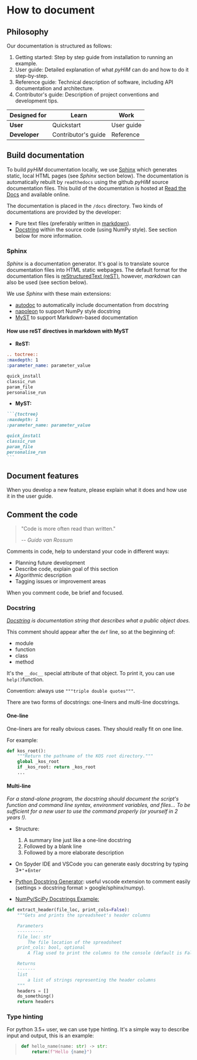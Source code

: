 # How to document

## Philosophy
Our documentation is structured as follows:

1. Getting started: Step by step guide from installation to running an example.
2. User guide: Detailed explanation of what *pyHiM* can do and how to do it step-by-step.
3. Reference guide: Technical description of software, including API documentation and architecture.
4. Contributor's guide: Description of project conventions and development tips.

| Designed for  | Learn        | Work      |
| ------------- | ------------ | --------- |
| **User**      | Quickstart     | User guide    |
| **Developer** | Contributor's guide | Reference |

## Build documentation

To build *pyHiM* documentation locally, we use [Sphinx](https://www.sphinx-doc.org/en/master/) which generates static, local HTML pages (see *Sphinx* section below). The documentation is automatically rebuilt by `readthedocs` using the github *pyHiM* source documentation files. This build of the documentation is hosted at [Read the Docs](https://readthedocs.org/) and available online.

The documentation is placed in the `/docs` directory. Two kinds of documentations are provided by the developer:
- Pure text files (preferably written in [markdown](https://www.markdownguide.org/basic-syntax/)).
- [Docstring](https://www.python.org/dev/peps/pep-0257/) within the source code (using NumPy style). See section below for more information.

### Sphinx

*Sphinx* is a documentation generator. It's goal is to translate source documentation files into HTML static webpages. The default format for the documentation files is [reStructuredText (reST)](https://docutils.sourceforge.io/rst.html), however, *markdown* can also be used (see section below).

We use *Sphinx* with these main extensions:
- [autodoc](https://www.sphinx-doc.org/en/master/usage/extensions/autodoc.html) to automatically include documentation from docstring
- [napoleon](https://www.sphinx-doc.org/en/master/usage/extensions/napoleon.html) to support NumPy style docstring
- [MyST](https://myst-parser.readthedocs.io/en/latest/sphinx/intro.html) to support Markdown-based documentation


#### How use reST directives in markdown with MyST

- **ReST:**

```reStructuredText
.. toctree::
:maxdepth: 1
:parameter_name: parameter_value

quick_install
classic_run
param_file
personalise_run
```

- **MyST:**

````markdown
```{toctree}
:maxdepth: 1
:parameter_name: parameter_value

quick_install
classic_run
param_file
personalise_run
```
````

## Document features

When you develop a new feature, please explain what it does and how use it in the user guide. 

## Comment the code

> "Code is more often read than written."
>
> -- <cite> Guido van Rossum </cite>

Comments in code, help to understand your code in different ways:
- Planning future development
- Describe code, explain goal of this section
- Algorithmic description
- Tagging issues or improvement areas

When you comment code, be brief and focused.

### Docstring

*[Docstring](https://www.python.org/dev/peps/pep-0257/) is documentation string that describes what a public object does.*

This comment should appear after the `def` line, so at the beginning of:

- module
- function
- class
- method

It's the `__doc__` special attribute of that object. To print it, you can use `help()`function.

Convention: always use `"""triple double quotes"""`.

There are two forms of docstrings: one-liners and multi-line docstrings.

#### One-line

One-liners are for really obvious cases. They should really fit on one line.

For example:

```python
def kos_root():
    """Return the pathname of the KOS root directory."""
    global _kos_root
    if _kos_root: return _kos_root
    ...
```

#### Multi-line

*For a stand-alone program, the docstring should document the script's function and command line syntax, environment variables, and files... To be sufficient for a new user to use the command properly (or yourself in 2 years !).*

- Structure:
    1. A summary line just like a one-line docstring
    2. Followed by a blank line
    3. Followed by a more elaborate description

- On Spyder IDE and VSCode you can generate easly docstring by typing 3*`"`+`Enter`

- [Python Docstring Generator](https://marketplace.visualstudio.com/items?itemName=njpwerner.autodocstring): useful vscode extension to comment easily (settings > docstring format > google/sphinx/numpy).

- [NumPy/SciPy Docstrings Example:](https://realpython.com/documenting-python-code)

```python
def extract_header(file_loc, print_cols=False):
    """Gets and prints the spreadsheet's header columns

    Parameters
    ----------
    file_loc: str
        The file location of the spreadsheet
    print_cols: bool, optional
        A flag used to print the columns to the console (default is False)

    Returns
    -------
    list
        a list of strings representing the header columns
    """
    headers = []
    do_something()
    return headers
```

### Type hinting

For python 3.5+ user, we can use type hinting. 
It's a simple way to describe input and output, this is an example:

> ```python
> def hello_name(name: str) -> str:
>     return(f"Hello {name}")
> ```
